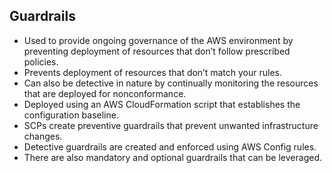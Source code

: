 Guardrails
---

- Used to provide ongoing governance of the AWS environment by preventing deployment of resources that don’t follow prescribed policies.
- Prevents deployment of resources that don’t match your rules.
- Can also be detective in nature by continually monitoring the resources that are deployed for nonconformance.
- Deployed using an AWS CloudFormation script that establishes the configuration baseline.
- SCPs create preventive guardrails that prevent unwanted infrastructure changes.
- Detective guardrails are created and enforced using AWS Config rules.
- There are also mandatory and optional guardrails that can be leveraged.
